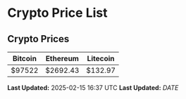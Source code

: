 # Crypto Price List

## Crypto Prices
| Bitcoin | Ethereum | Litecoin |
| ------- | -------- | -------- |
| $97522 | $2692.43 | $132.97 |
**Last Updated:** 2025-02-15 16:37 UTC
**Last Updated:** $DATE$
